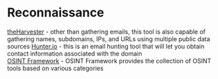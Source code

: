 # Reconnaissance 

[theHarvester](https://github.com/laramies/theHarvester) - other than gathering emails, this tool is also capable of gathering names, subdomains, IPs, and URLs using multiple public data sources 
[Hunter.io](https://hunter.io/pricing) - this is  an email hunting tool that will let you obtain contact information associated with the domain  
[OSINT Framework](https://osintframework.com/) - OSINT Framework provides the collection of OSINT tools based on various categories